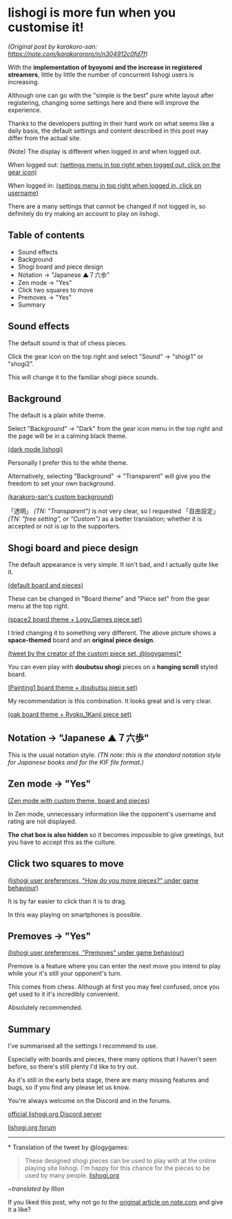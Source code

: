 # lishogi is more fun when you customise it! #

*(Original post by karakoro-san: https://note.com/karakorororo/n/n304912c0fd7f)*

With the **implementation of byoyomi and the increase in registered streamers**, little by little the number of concurrent lishogi users is increasing.

Although one can go with the "simple is the best" pure white layout after registering, changing some settings here and there will improve the experience.

Thanks to the developers putting in their hard work on what seems like a daily basis, the default settings and content described in this post may differ from the actual site.

(Note) The display is different when logged in and when logged out.

When logged out: [(settings menu in top right when logged out, click on the gear icon)](https://assets.st-note.com/production/uploads/images/42274391/picture_pc_b613db1b82c436412650a81a8d199c49.png)

When logged in: [(settings menu in top right when logged in, click on username)](https://assets.st-note.com/production/uploads/images/42274347/picture_pc_40a6405742990adda78aabd32e9c7f5b.png)

There are a many settings that cannot be changed if not logged in, so definitely do try making an account to play on lishogi.


## Table of contents ##

- Sound effects
- Background
- Shogi board and piece design
- Notation -> "Japanese ▲７六歩"
- Zen mode -> "Yes"
- Click two squares to move
- Premoves -> "Yes"
- Summary

## Sound effects ##

The default sound is that of chess pieces.

Click the gear icon on the top right and select "Sound" -> "shogi1" or "shogi2".

This will change it to the familiar shogi piece sounds.

## Background ##

The default is a plain white theme.

Select "Background" -> "Dark" from the gear icon menu in the top right and the page will be in a calming black theme.

[(dark mode lishogi)](https://assets.st-note.com/production/uploads/images/42243643/picture_pc_caa76f87d8b1f7351777f89949f8d912.png)

Personally I prefer this to the white theme.

Alternatively, selecting "Background" -> "Transparent" will give you the freedom to set your own background.

[(karakoro-san's custom background)](https://assets.st-note.com/production/uploads/images/42243858/picture_pc_465d3fb2e11d6b9290cc9f58104742a8.png)

「透明」 *(TN: "Transparent")* is not very clear, so I requested 「自由設定」 *(TN: "free setting", or "Custom")* as a better translation; whether it is accepted or not is up to the supporters.

## Shogi board and piece design ##

The default appearance is very simple. It isn't bad, and I actually quite like it.

[(default board and pieces)](https://assets.st-note.com/production/uploads/images/42244101/picture_pc_d4211175cdb3801ef082dd7d1869089d.png)

These can be changed in "Board theme" and "Piece set" from the gear menu at the top right.

[(space2 board theme + Logy_Games piece set)](https://assets.st-note.com/production/uploads/images/42244213/picture_pc_eeb48590d0b780781735f816d8cb6b97.png)

I tried changing it to something very different. The above picture shows a **space-themed** board and an **original piece design**.

[(tweet by the creator of the custom piece set, @logygames)\*](https://twitter.com/logygames/status/1342000091687604224)

You can even play with **doubutsu shogi** pieces on a **hanging scroll** styled board.

[(Painting1 board theme + doubutsu piece set)](https://assets.st-note.com/production/uploads/images/42244370/picture_pc_14d0bfb4d43468c35dc28b71d0072a42.png)

My recommendation is this combination. It looks great and is very clear.

[(oak board theme + Ryoko_1Kanji piece set)](https://assets.st-note.com/production/uploads/images/42244427/picture_pc_f75a60b9185f2d8b52fd21eeef0732ae.png)

## Notation -> "Japanese ▲７六歩" ##

This is the usual notation style. *(TN note: this is the standard notation style for Japanese books and for the KIF file format.)*

## Zen mode -> "Yes" ##

[(Zen mode with custom theme, board and pieces)](https://assets.st-note.com/production/uploads/images/42244752/picture_pc_67b1d0fb9668e696be4f7ba4408b7695.png)

In Zen mode, unnecessary information like the opponent's username and rating are not displayed.

**The chat box is also hidden** so it becomes impossible to give greetings, but you have to accept this as the culture.

## Click two squares to move ##

[(lishogi user preferences, "How do you move pieces?" under game behaviour)](https://assets.st-note.com/production/uploads/images/42244873/picture_pc_3e88f0d917d8a93e8558c06692d05304.png)

It is by far easier to click than it is to drag.

In this way playing on smartphones is possible.

## Premoves -> "Yes" ##

[(lishogi user preferences, "Premoves" under game behaviour)](https://assets.st-note.com/production/uploads/images/42244934/picture_pc_2bf68408765e8c8738b3921c22589b5c.png)

Premove is a feature where you can enter the next move you intend to play while your it's still your opponent's turn.

This comes from chess. Although at first you may feel confused, once you get used to it it's incredibly convenient.

Absolutely recommended.

## Summary ##

I've summarised all the settings I recommend to use.

Especially with boards and pieces, there many options that I haven't seen before, so there's still plenty I'd like to try out.

As it's still in the early beta stage, there are many missing features and bugs, so if you find any please let us know.

You're always welcome on the Discord and in the forums.

[official lishogi.org Discord server](https://discord.gg/YFtpMGg3rR)

[lishogi.org forum](https://lishogi.org/forum)


------

\* Translation of the tweet by @logygames:

> These designed shogi pieces can be used to play with at the online playing site lishogi. I'm happy for this chance for the pieces to be used by many people. [lishogi.org](https://lishogi.org/)


*~translated by Illion*

If you liked this post, why not go to the [original article on note.com](https://note.com/karakorororo/n/n304912c0fd7f) and give it a like?